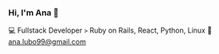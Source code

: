 ### Hi, I'm Ana 👋

💻 Fullstack Developer
`>` Ruby on Rails, React, Python, Linux
📧 ana.lubo99@gmail.com
